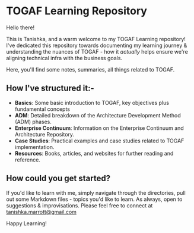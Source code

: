 
   # TOGAF Learning Repository

   Hello there!

   This is Tanishka, and a warm welcome to my TOGAF Learning repository! I've dedicated this repository towards documenting my learning journey & understanding the nuances of TOGAF - how it *actually* helps ensure we're aligning technical infra with the business goals.

   
   Here, you'll find some notes, summaries, all things related to TOGAF.

   ## How I've structured it:-

   - **Basics**: Some basic introduction to TOGAF, key objectives plus fundamental concepts
   - **ADM**: Detailed breakdown of the Architecture Development Method (ADM) phases.
   - **Enterprise Continuum**: Information on the Enterprise Continuum and Architecture Repository.
   - **Case Studies**: Practical examples and case studies related to TOGAF implementation.
   - **Resources**: Books, articles, and websites for further reading and reference.

   ## How could you get started?

   If you'd like to learn with me, simply navigate through the directories, pull out some Markdown files - topics you'd like to learn. As always, open to suggestions & improvisations. Please feel free to connect at tanishka.marrott@gmail.com

   Happy Learning!


